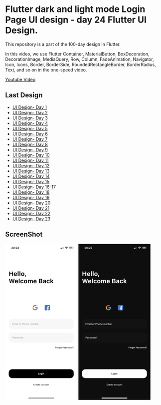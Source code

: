 # Flutter dark and light mode Login Page UI design - day 24 Flutter UI Design.

This repository is a part of the 100-day design in Flutter.

In this video, we use Flutter Container, MaterialButton, BoxDecoration, DecorationImage, MediaQuery, Row, Column, FadeAnimation, Navigator, Icon, Icons, Border, BorderSide, RoundedRectangleBorder, BorderRadius, Text, and so on in the one-speed video.

[Youtube Video](https://youtu.be/bF7-67D3x3k)

## Last Design
- [UI Design- Day 1](https://github.com/afgprogrammer/flutter-inspiration-app-ui)
- [UI Design- Day 2](https://github.com/afgprogrammer/Flutter-trip-app-ui)
- [UI Design- Day 3](https://github.com/afgprogrammer/Flutter-food-delivery-app-ui)
- [UI Design- Day 4](https://github.com/afgprogrammer/Flutter-actors-profile-app-ui)
- [UI Design- Day 5](https://github.com/afgprogrammer/Flutter-ripple-map-application)
- [UI Design- Day 6](https://github.com/afgprogrammer/Flutter-page-transition-animation)
- [UI Design- Day 7](https://github.com/afgprogrammer/Flutter-button-animation)
- [UI Design- Day 8](https://github.com/afgprogrammer/Flutter-Splash-Screen-Animation)
- [UI Design- Day 9](https://github.com/afgprogrammer/Flutter-Party-Event-Application)
- [UI Design- Day 10](https://github.com/afgprogrammer/Flutter-GridView-Example-UI)
- [UI Design- Day 11](https://github.com/afgprogrammer/Flutter-Travel-Application)
- [UI Design- Day 12](https://github.com/afgprogrammer/Flutter-Login-Page-UI)
- [UI Design- Day 13](https://github.com/afgprogrammer/Flutter-Login-Page-Design)
- [UI Design- Day 14](https://github.com/afgprogrammer/Flutter-Login-Page-3)
- [UI Design- Day 15](https://github.com/afgprogrammer/Flutter-Shoes-Shop-App)
- [UI Design- Day 16-17](https://github.com/afgprogrammer/Flutter-Complete-e-commerce)
- [UI Design- Day 18](https://github.com/afgprogrammer/Flutter-Custom-Carousel)
- [UI Design- Day 19](https://github.com/afgprogrammer/Flutter-Facebook-Redesign)
- [UI Design- Day 20](https://github.com/afgprogrammer/Flutter-Socks-Shop)
- [UI Design- Day 21](https://github.com/afgprogrammer/Flutter-App-Intro-With-Indicator)
- [UI Design- Day 22](https://github.com/afgprogrammer/Flutter-Photography-Application)
- [UI Design- Day 23](https://github.com/afgprogrammer/Flutter-Login-Signup-page)


## ScreenShot

<img src="assets/screenshots/light.png" height="500em"/>&nbsp;<img src="assets/screenshots/dark.png" height="500em" />
